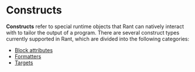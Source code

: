 # Constructs

**Constructs** refer to special runtime objects that Rant can natively interact with to tailor the output of a program.
There are several construct types currently supported in Rant, which are divided into the following categories:

* [Block attributes](/constructs/block-attributes.md)
* [Formatters](/constructs/formatters.md)
* [Targets](/constructs/targets.md)